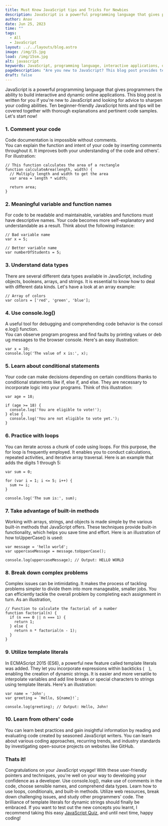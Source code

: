 ```yaml
---
title: Must Know JavaScript tips and Tricks For Newbies
description: JavaScript is a powerful programming language that gives programmers the ability to build interactive and dynamic online applications. This blog post...
author: Anav
date: Jun 25, 2023
time: ""
tags:
  - All
  - JavaScript
layout: ../../layouts/blog.astro
image: /img/15.jpg
load: /img/15sm.jpg
alt: javascript
keywords: JavaScript, programming language, interactive applications, dynamic applications, coding tips, JavaScript beginners, data types, conditional statements, loops, built-in methods, problem-solving, template literals
pageDescription: "Are you new to JavaScript? This blog post provides ten beginner-friendly JavaScript hints and tips to sharpen your coding abilities. "
draft: false
---
```


JavaScript is a powerful programming language that gives programmers the ability to build interactive and dynamic online applications. This blog post is written for you if you're new to JavaScript and looking for advice to sharpen your coding abilities. Ten beginner-friendly JavaScript hints and tips will be covered together with thorough explanations and pertinent code samples. Let's start now!

### 1. Comment your code

Code documentation is impossible without comments. You can explain the function and intent of your code by inserting comments throughout it. It improves both your understanding of the code and others'. For illustration:

```
// This function calculates the area of a rectangle
function calculateArea(length, width) {
  // Multiply length and width to get the area
  var area = length * width;

  return area;
}
```

### 2. Meaningful variable and function names

For code to be readable and maintainable, variables and functions must have descriptive names. Your code becomes more self-explanatory and understandable as a result. Think about the following instance:

```
// Bad variable name
var x = 5;

// Better variable name
var numberOfStudents = 5;
```

### 3. Understand data types

There are several different data types available in JavaScript, including objects, booleans, arrays, and strings. It is essential to know how to deal with different data kinds. Let's have a look at an array example:

```
// Array of colors
var colors = ['red', 'green', 'blue'];
```

### 4. Use console.log()

A useful tool for debugging and comprehending code behavior is the console.log() function. You can observe program progress and find faults by printing values or debug messages to the browser console. Here's an easy illustration:

```
var x = 10;
console.log('The value of x is:', x);
```

### 5. Learn about conditional statements

Your code can make decisions depending on certain conditions thanks to conditional statements like if, else if, and else. They are necessary to incorporate logic into your programs. Think of this illustration:

```
var age = 18;

if (age >= 18) {
  console.log('You are eligible to vote!');
} else {
  console.log('You are not eligible to vote yet.');
}
```

### 6. Practice with loops

You can iterate across a chunk of code using loops. For this purpose, the for loop is frequently employed. It enables you to conduct calculations, repeated activities, and iterative array traversal. Here is an example that adds the digits 1 through 5:

```
var sum = 0;

for (var i = 1; i <= 5; i++) {
  sum += i;
}

console.log('The sum is:', sum);
```

### 7. Take advantage of built-in methods

Working with arrays, strings, and objects is made simple by the various built-in methods that JavaScript offers. These techniques provide built-in functionality, which helps you save time and effort. Here is an illustration of how toUpperCase() is used:

```
var message = 'hello world';
var uppercaseMessage = message.toUpperCase();

console.log(uppercaseMessage); // Output: HELLO WORLD
```

### 8. Break down complex problems

Complex issues can be intimidating. It makes the process of tackling problems simpler to divide them into more manageable, smaller jobs. You can efficiently tackle the overall problem by completing each assignment in turn. As an illustration,

```
// Function to calculate the factorial of a number
function factorial(n) {
  if (n === 0 || n === 1) {
    return 1;
  } else {
    return n * factorial(n - 1);
  }
}
```

### 9. Utilize template literals

In ECMAScript 2015 (ES6), a powerful new feature called template literals was added. They let you incorporate expressions within backticks (`  `), enabling the creation of dynamic strings. It is easier and more versatile to interpolate variables and add line breaks or special characters to strings using template literals. Here's an illustration:

```
var name = 'John';
var greeting = `Hello, ${name}!`;

console.log(greeting); // Output: Hello, John!
```

### 10. Learn from others' code

You can learn best practices and gain insightful information by reading and evaluating code created by seasoned JavaScript writers. You can learn about various coding approaches, recurring trends, and industry standards by investigating open-source projects on websites like GitHub.

### Thats it!

Congratulations on your JavaScript voyage! With these user-friendly pointers and techniques, you're well on your way to developing your confidence as a developer. Use console.log(), make use of comments in the code, choose sensible names, and comprehend data types. Learn how to use loops, conditionals, and built-in methods. Utilize web resources, break down challenging issues, and study other programmers' code. The brilliance of template literals for dynamic strings should finally be embraced. If you want to test out the new concepts you learnt, I recommend taking this easy [JavaScript Quiz](https://codeology.net/quizzes/javascript-easy/), and until next time, happy coding!
